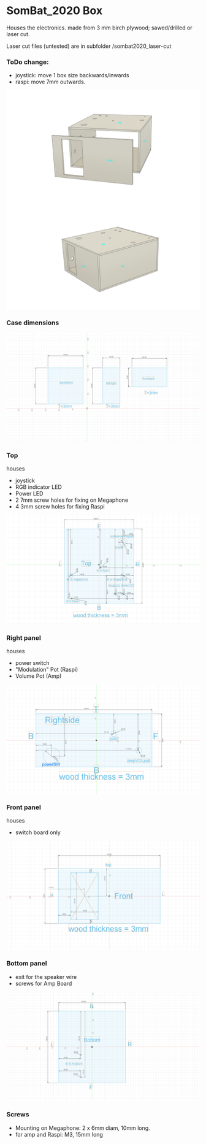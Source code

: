 #  SomBat_2020 Box 
 
Houses the electronics.
made from 3 mm birch plywood; sawed/drilled or laser cut.

Laser cut files (untested) are in subfolder /sombat2020_laser-cut

### ToDo	change: 
- joystick: move 1 box size backwards/inwards
- raspi: move 7mm outwards. 


![case dimensions](Renders2/sombat_case_v11.png)
![case dimensions](Renders2/sombat_case.png)


### Case dimensions
![case dimensions](Renders2/sombat_case_SIZE.png)
### Top 
houses

- joystick
- RGB indicator LED
- Power LED
- 2 7mm screw holes for fixing on Megaphone
- 4 3mm screw holes for fixing Raspi

![case top](Renders2/sombat_case_TOP.png)


### Right panel
houses

- power switch
- "Modulation" Pot (Raspi)
- Volume Pot (Amp)

![case right](Renders2/sombat_case_RIGHT.png)


### Front panel
houses

- switch board only

![case Top](Renders2/sombat_case_FRONT.png)

### Bottom panel
- exit for the speaker wire
- screws for Amp Board

![case Top](Renders2/sombat_case_BOTTOM.png)


### Screws

- Mounting on Megaphone: 2 x 6mm diam, 10mm long. 
- for amp and Raspi: M3, 15mm long